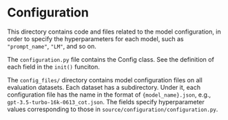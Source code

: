 # Configuration

This directory contains code and files related to the model configuration, in order to specify the hyperparameters for each model, such as `"prompt_name"`, `"LM"`, and so on. 

The `configuration.py` file contains the Config class. See the definition of each field in the `init()` funciton.

The `config_files/` directory contains model configuration files on all evaluation datasets. Each dataset has a subdirectory. Under it, each configuration file has the name in the format of `{model_name}.json`, e.g., `gpt-3.5-turbo-16k-0613_cot.json`. 
The fields specify hyperparameter values corresponding to those in `source/configuration/configuration.py`.